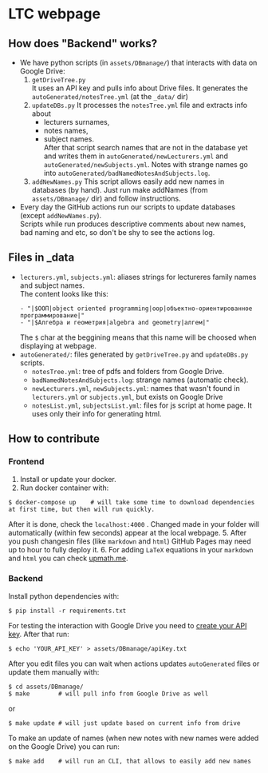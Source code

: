 # LTC webpage

## How does "Backend" works?
- We have python scripts (in `assets/DBmanage/`) that interacts with data on Google Drive:
  1. `getDriveTree.py`  
    It uses an API key and pulls info about Drive files. It generates the `autoGenerated/notesTree.yml` (at the `_data/` dir)
  1. `updateDBs.py`
    It processes the `notesTree.yml` file and extracts info about
      - lecturers surnames,
      - notes names,
      - subject names.  
    After that script search names that are not in the database yet and writes them in `autoGenerated/newLecturers.yml` and `autoGenerated/newSubjects.yml`. Notes with strange names go into `autoGenerated/badNamedNotesAndSubjects.log`.
  1. `addNewNames.py`
    This script allows easily add new names in databases (by hand). Just run make addNames (from `assets/DBmanage/` dir) and follow instructions.
- Every day the GitHub actions run our scripts to update databases (except `addNewNames.py`).  
  Scripts while run produces descriptive comments about new names, bad naming and etc, so don't be shy to see the actions log.
  
## Files in _data
- `lecturers.yml`, `subjects.yml`: aliases strings for lectureres family names and subject names.  
  The content looks like this:
  ```
  - "|$ООП|object oriented programming|oop|объектно-ориентированное программирование|"
  - "|$Алгебра и геометрия|algebra and geometry|алгем|"

  ```
  The `$` char at the beggining means that this name will be choosed when displaying at webpage.  
- `autoGenerated/`: files generated by `getDriveTree.py` and `updateDBs.py` scripts.
  - `notesTree.yml`: tree of pdfs and folders from Google Drive. 
  - `badNamedNotesAndSubjects.log`: strange names (automatic check).
  - `newLecturers.yml`, `newSubjects.yml`: names that wasn't found in `lecturers.yml` or `subjects.yml`, but exists on Google Drive
  - `notesList.yml`, `subjectsList.yml`: files for js script at home page. It uses only their info for generating html.


## How to contribute

### Frontend
1. Install or update your docker. 
2. Run docker container with:
  ```
  $ docker-compose up    # will take some time to download dependencies at first time, but then will run quickly.
  ```
  After it is done, check the `localhost:4000` . Changed made in your folder will automatically (within few seconds) appear at the local webpage.
5. After you push changesin files (like `markdown` and `html`) GitHub Pages may need up to hour to fully deploy it.
6. For adding `LaTeX` equations in your `markdown` and `html` you can check [upmath.me](https://upmath.me/).

### Backend
Install python dependencies with:
```
$ pip install -r requirements.txt
```
For testing the interaction with Google Drive you need to [create your API key](https://cloud.google.com/docs/authentication/api-keys). After that run:
```
$ echo 'YOUR_API_KEY' > assets/DBmanage/apiKey.txt
```

After you edit files you can wait when actions updates `autoGenerated` files or update them manually with:
```
$ cd assets/DBmanage/
$ make        # will pull info from Google Drive as well
```
or
```
$ make update # will just update based on current info from drive
```

To make an update of names (when new notes with new names were added on the Google Drive) you can run:
```
$ make add    # will run an CLI, that allows to easily add new names
```
